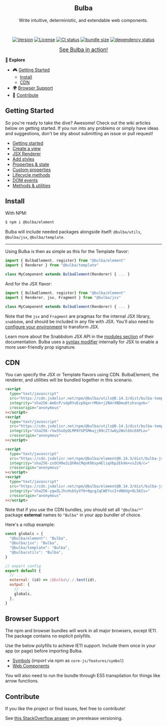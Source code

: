 <h2 align="center">Bulba</h2>
<p align="center">Write intuitive, deterministic, and extendable web components.</p>
<br>
<p align="center">
  <a href="https://www.npmjs.com/package/@bulba%2Felement"><img src="https://img.shields.io/npm/v/@bulba%2Felement.svg?sanitize=true&style=flat-square" alt="Version"></a>
  <a href="https://github.com/geotrev/bulba/blob/main/LICENSE"><img src="https://img.shields.io/npm/l/@bulba%2Felement.svg?sanitize=true&style=flat-square" alt="License"></a>
  <a href="https://github.com/geotrev/bulba/actions/workflows/test.yml?query=branch%3Amain"><img src="https://badgen.net/github/checks/geotrev/bulba/main?style=flat-square" alt="CI status" /></a>
  <a href="https://bundlephobia.com/package/@bulba/element"><img src="https://badgen.net/bundlephobia/minzip/@bulba/element?style=flat-square" alt="bundle size" /></a>
  <a href="https://www.libraries.io/npm/@bulba%2Felement"><img src="https://img.shields.io/librariesio/release/npm/@bulba%2Felement" alt="dependency status" /></a>
</p>

<p align="center"><a href="https://todo-bulba-jsx.netlify.app/"><big>See Bulba in action!</big></a></p>

**🧾 Explore**

- 🎮 [Getting Started](#getting-started)
  - [Install](#install)
  - [CDN](#cdn)
- 🌍 [Browser Support](#browser-support)
- 🤝 [Contribute](#contribute)

## Getting Started

So you're ready to take the dive? Awesome! Check out the wiki articles below on getting started. If you run into any problems or simply have ideas and suggestions, don't be shy about submitting an issue or pull request!

- [Getting started](https://github.com/geotrev/bulba/wiki/)
- [Create a view](https://github.com/geotrev/bulba/wiki/Views)
- [JSX Renderer](https://github.com/geotrev/bulba/wiki/JSX-Renderer)
- [Add styles](https://github.com/geotrev/bulba/wiki/Styles)
- [Properties & state](https://github.com/geotrev/bulba/wiki/Properties-&-state)
- [Custom properties](https://github.com/geotrev/bulba/wiki/Custom-properties)
- [Lifecycle methods](https://github.com/geotrev/bulba/wiki/Lifecycle-methods)
- [DOM events](https://github.com/geotrev/bulba/wiki/DOM-events)
- [Methods & utilities](https://github.com/geotrev/bulba/wiki/Methods-&-Utilities)

## Install

With NPM:

```sh
$ npm i @bulba/element
```

Bulba will include needed packages alongside itself: `@bulba/utils`, `@bulba/jsx`, `@bulba/template`.

---

Using Bulba is then as simple as this for the Template flavor:

```jsx
import { BulbaElement, register} from "@bulba/element"
import { Renderer } from "@bulba/template"

class MyComponent extends BulbaElement(Renderer) { ... }
```

And for the JSX flavor:

```jsx
import { BulbaElement, register} from "@bulba/element"
import { Renderer, jsx, Fragment } from "@bulba/jsx"

class MyComponent extends BulbaElement(Renderer) { ... }
```

Note that the `jsx` and `Fragment` are pragmas for the internal JSX library, `snabbdom`, and should be included in any file with JSX. You'll also need to [configure your environment](https://github.com/snabbdom/snabbdom#jsx) to transform JSX.

Learn more about the Snabbdom JSX API in the [modules section](https://github.com/snabbdom/snabbdom#modules-documentation) of their documentation. Bulba uses a [syntax modifier](https://github.com/geotrev/snabbdom-transform-jsx-props) internally for JSX to enable a more user-friendly prop signature.

## CDN

You can specify the JSX or Template flavors using CDN. BulbaElement, the renderer, and utilities will be bundled together in this scenario.

```html
<script
  type="text/javascript"
  src="https://cdn.jsdelivr.net/npm/@bulba/utils@0.14.3/dist/bulba-template.js"
  integrity="sha256-AmDcP/sdpRYuEzpOqxrrMUe+j2N4rXBDmuOtzhsngok="
  crossorigin="anonymous"
></script>
<script
  type="text/javascript"
  src="https://cdn.jsdelivr.net/npm/@bulba/utils@0.14.3/dist/bulba-template.min.js"
  integrity="sha256-rVw3SxOyQLMP8YGPSMmajj09cZ7Jw6y2Wol6XcE6PLo="
  crossorigin="anonymous"
></script>
```

```html
<script
  type="text/javascript"
  src="https://cdn.jsdelivr.net/npm/@bulba/element@0.14.3/dist/bulba-jsx.js"
  integrity="sha256-zsOCH9e2LQhReCMqnK9bsp4EliqVbp2EkXm+vsZcN/c="
  crossorigin="anonymous"
></script>
<script
  type="text/javascript"
  src="https://cdn.jsdelivr.net/npm/@bulba/element@0.14.3/dist/bulba-jsx.min.js"
  integrity="sha256-ygwZLJhcHsbSyVfO+0gcgJqCWEYvcI+dNDdg+OL56Is="
  crossorigin="anonymous"
></script>
```

Note that if you use the CDN bundles, you should set all `"@bulba/*"` package **external** names to `"Bulba"` in your app bundler of choice.

Here's a rollup example:

```js
const globals = {
  "@bulba/element": "Bulba",
  "@bulba/jsx": "Bulba",
  "@bulba/template": "Bulba",
  "@bulba/utils": "Bulba",
}

// export config
export default {
  // ...
  external: (id) => /@bulba\/./.test(id),
  output: {
    // ...,
    globals,
  },
}
```

## Browser Support

The npm and browser bundles will work in all major browsers, except IE11. The package contains no explicit polyfills.

Use the below polyfills to achieve IE11 support. Include them once in your app (or page) before importing Bulba.

- [Symbols](https://github.com/zloirock/core-js) (import via npm as `core-js/features/symbol`)
- [Web Components](https://github.com/webcomponents/polyfills/tree/master/packages/webcomponentsjs)

You will also need to run the bundle through ES5 transpilation for things like arrow functions.

## Contribute

If you like the project or find issues, feel free to contribute!

See [this StackOverflow answer](https://stackoverflow.com/a/63112599) on prerelease versioning.
